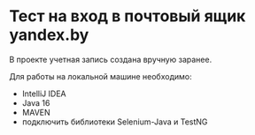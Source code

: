 # Тест на вход в почтовый ящик yandex.by
В проекте учетная запись создана вручную заранее.

Для работы на локальной машине необходимо:
- IntelliJ IDEA
- Java 16
- MAVEN
- подключить библиотеки Selenium-Java и TestNG

